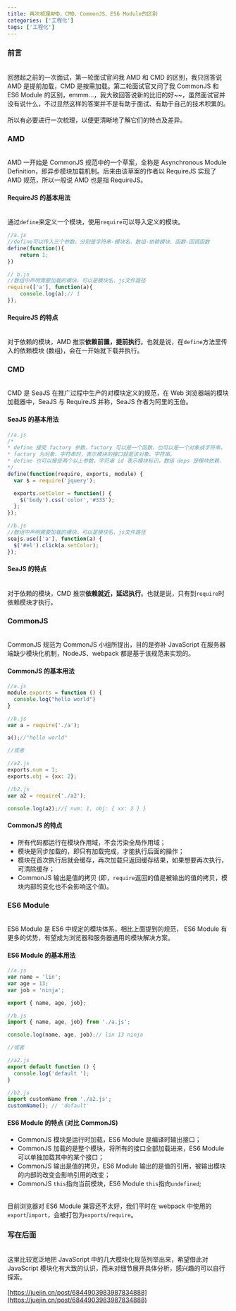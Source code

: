 ```yaml
---
title: 再次梳理AMD、CMD、CommonJS、ES6 Module的区别
categories: ['工程化']
tags: ['工程化']
---
```


<a name="df368884"></a>
### 前言

<br />回想起之前的一次面试，第一轮面试官问我 AMD 和 CMD 的区别，我只回答说 AMD 是提前加载，CMD 是按需加载。第二轮面试官又问了我 CommonJS 和 ES6 Module 的区别，emmm...，我大致回答说新的比旧的好~~，虽然面试官并没有说什么，不过显然这样的答案并不是有助于面试、有助于自己的技术积累的。<br />
<br />所以有必要进行一次梳理，以便更清晰地了解它们的特点及差异。<br />

<a name="AMD"></a>
### AMD

<br />AMD 一开始是 CommonJS 规范中的一个草案，全称是 Asynchronous Module Definition，即异步模块加载机制。后来由该草案的作者以 RequireJS 实现了 AMD 规范，所以一般说 AMD 也是指 RequireJS。<br />

<a name="4f511765"></a>
#### RequireJS 的基本用法

<br />通过`define`来定义一个模块，使用`require`可以导入定义的模块。<br />

```javascript
//a.js
//define可以传入三个参数，分别是字符串-模块名、数组-依赖模块、函数-回调函数
define(function(){
    return 1;
})

// b.js
//数组中声明需要加载的模块，可以是模块名、js文件路径
require(['a'], function(a){
    console.log(a);// 1
});
```


<a name="296d8495"></a>
#### RequireJS 的特点

<br />对于依赖的模块，AMD 推崇**依赖前置，提前执行**。也就是说，在`define`方法里传入的依赖模块 (数组)，会在一开始就下载并执行。<br />

<a name="CMD"></a>
### CMD

<br />CMD 是 SeaJS 在推广过程中生产的对模块定义的规范，在 Web 浏览器端的模块加载器中，SeaJS 与 RequireJS 并称，SeaJS 作者为阿里的玉伯。<br />

<a name="cf31777a"></a>
#### SeaJS 的基本用法


```javascript
//a.js
/*
* define 接受 factory 参数，factory 可以是一个函数，也可以是一个对象或字符串，
* factory 为对象、字符串时，表示模块的接口就是该对象、字符串。
* define 也可以接受两个以上参数。字符串 id 表示模块标识，数组 deps 是模块依赖.
*/
define(function(require, exports, module) {
  var $ = require('jquery');

  exports.setColor = function() {
    $('body').css('color','#333');
  };
});

//b.js
//数组中声明需要加载的模块，可以是模块名、js文件路径
seajs.use(['a'], function(a) {
  $('#el').click(a.setColor);
});
```


<a name="7316a2bf"></a>
#### SeaJS 的特点

<br />对于依赖的模块，CMD 推崇**依赖就近，延迟执行**。也就是说，只有到`require`时依赖模块才执行。<br />

<a name="CommonJS"></a>
### CommonJS

<br />CommonJS 规范为 CommonJS 小组所提出，目的是弥补 JavaScript 在服务器端缺少模块化机制，NodeJS、webpack 都是基于该规范来实现的。<br />

<a name="b5a8f379"></a>
#### CommonJS 的基本用法


```javascript
//a.js
module.exports = function () {
  console.log("hello world")
}

//b.js
var a = require('./a');

a();//"hello world"

//或者

//a2.js
exports.num = 1;
exports.obj = {xx: 2};

//b2.js
var a2 = require('./a2');

console.log(a2);//{ num: 1, obj: { xx: 2 } }
```


<a name="758110de"></a>
#### CommonJS 的特点


- 所有代码都运行在模块作用域，不会污染全局作用域；
- 模块是同步加载的，即只有加载完成，才能执行后面的操作；
- 模块在首次执行后就会缓存，再次加载只返回缓存结果，如果想要再次执行，可清除缓存；
- CommonJS 输出是值的拷贝 (即，`require`返回的值是被输出的值的拷贝，模块内部的变化也不会影响这个值)。



<a name="6387b9d5"></a>
### ES6 Module

<br />ES6 Module 是 ES6 中规定的模块体系，相比上面提到的规范， ES6 Module 有更多的优势，有望成为浏览器和服务器通用的模块解决方案。<br />

<a name="7bbecdbb"></a>
#### ES6 Module 的基本用法


```javascript
//a.js
var name = 'lin';
var age = 13;
var job = 'ninja';

export { name, age, job};

//b.js
import { name, age, job} from './a.js';

console.log(name, age, job);// lin 13 ninja

//或者

//a2.js
export default function () {
  console.log('default ');
}

//b2.js
import customName from './a2.js';
customName(); // 'default'
```


<a name="db1982dc"></a>
#### ES6 Module 的特点 (对比 CommonJS)


- CommonJS 模块是运行时加载，ES6 Module 是编译时输出接口；
- CommonJS 加载的是整个模块，将所有的接口全部加载进来，ES6 Module 可以单独加载其中的某个接口；
- CommonJS 输出是值的拷贝，ES6 Module 输出的是值的引用，被输出模块的内部的改变会影响引用的改变；
- CommonJS `this`指向当前模块，ES6 Module `this`指向`undefined`;


<br />目前浏览器对 ES6 Module 兼容还不太好，我们平时在 webpack 中使用的`export`/`import`，会被打包为`exports`/`require`。<br />

<a name="15141066"></a>
### 写在后面

<br />这里比较宽泛地把 JavaScript 中的几大模块化规范列举出来，希望借此对 JavaScript 模块化有大致的认识，而未对细节展开具体分析，感兴趣的可以自行探索。<br />
<br />[https://juejin.cn/post/6844903983987834888](https://juejin.cn/post/6844903983987834888)
